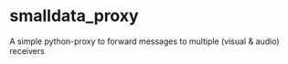 # smalldata_proxy
A simple python-proxy to forward messages to multiple (visual &amp; audio) receivers

